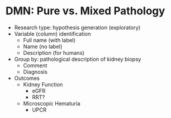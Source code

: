 # DMN: Pure vs. Mixed Pathology
- Research type: hypothesis generation (exploratory)
- Variable (column) identification
  - Full name (with label)
  - Name (no label)
  - Description (for humans)
- Group by: pathological description of kidney biopsy
  - Comment
  - Diagnosis
- Outcomes
  - Kidney Function
    - eGFR
    - RRT?
  - Microscopic Hematuria
    - UPCR
